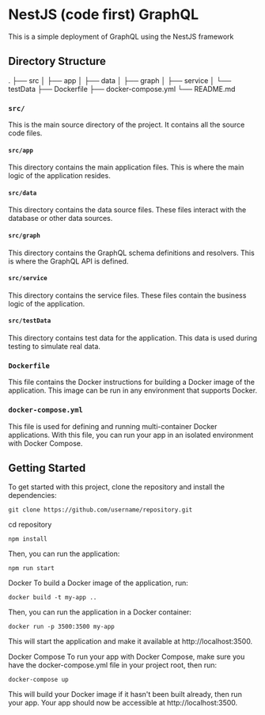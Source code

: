 # NestJS (code first) GraphQL

This is a simple deployment of GraphQL using the NestJS framework

## Directory Structure

. ├── src │ ├── app │ ├── data │ ├── graph │ ├── service │ └── testData ├── Dockerfile ├── docker-compose.yml └── README.md

### `src/`

This is the main source directory of the project. It contains all the source code files.

#### `src/app`

This directory contains the main application files. This is where the main logic of the application resides.

#### `src/data`

This directory contains the data source files. These files interact with the database or other data sources.

#### `src/graph`

This directory contains the GraphQL schema definitions and resolvers. This is where the GraphQL API is defined.

#### `src/service`

This directory contains the service files. These files contain the business logic of the application.

#### `src/testData`

This directory contains test data for the application. This data is used during testing to simulate real data.

### `Dockerfile`

This file contains the Docker instructions for building a Docker image of the application. This image can be run in any environment that supports Docker.

### `docker-compose.yml`

This file is used for defining and running multi-container Docker applications. With this file, you can run your app in an isolated environment with Docker Compose.

## Getting Started

To get started with this project, clone the repository and install the dependencies:

    git clone https://github.com/username/repository.git

cd repository

    npm install

Then, you can run the application:

    npm run start

Docker
To build a Docker image of the application, run:

    docker build -t my-app ..

Then, you can run the application in a Docker container:

    docker run -p 3500:3500 my-app

This will start the application and make it available at http://localhost:3500.

Docker Compose
To run your app with Docker Compose, make sure you have the docker-compose.yml file in your project root, then run:

    docker-compose up

This will build your Docker image if it hasn't been built already, then run your app. Your app should now be accessible at http://localhost:3500.

